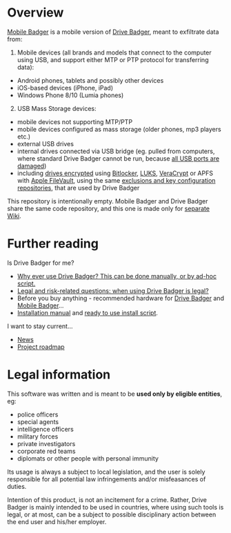 # Overview

[Mobile Badger](https://github.com/drivebadger/mobilebadger/wiki) is a mobile version of [Drive Badger](https://github.com/drivebadger/drivebadger), meant to exfiltrate data from:

1. Mobile devices (all brands and models that connect to the computer using USB, and support either MTP or PTP protocol for transferring data):

- Android phones, tablets and possibly other devices
- iOS-based devices (iPhone, iPad)
- Windows Phone 8/10 (Lumia phones)

2. USB Mass Storage devices:

- mobile devices not supporting MTP/PTP
- mobile devices configured as mass storage (older phones, mp3 players etc.)
- external USB drives
- internal drives connected via USB bridge (eg. pulled from computers, where standard Drive Badger cannot be run, because [all USB ports are damaged](https://github.com/drivebadger/drivebadger/wiki/Hardware-problems-(damaged-USB-ports)))
- including [drives encrypted](https://github.com/drivebadger/drivebadger/wiki/Encryption-support) using [Bitlocker](https://github.com/drivebadger/drivebadger/wiki/Encryption-support-(Bitlocker)), [LUKS](https://github.com/drivebadger/drivebadger/wiki/Encryption-support-(LUKS)), [VeraCrypt](https://github.com/drivebadger/drivebadger/wiki/Encryption-support-(VeraCrypt)) or APFS with [Apple FileVault](https://github.com/drivebadger/drivebadger/wiki/Encryption-support-(FileVault)), using the same [exclusions and key configuration repositories](https://github.com/drivebadger/drivebadger/wiki/Configuration-repositories), that are used by Drive Badger

This repository is intentionally empty. Mobile Badger and Drive Badger share the same code repository, and this one is made only for [separate Wiki](https://github.com/drivebadger/mobilebadger/wiki).


# Further reading

Is Drive Badger for me?

- [Why ever use Drive Badger? This can be done manually, or by ad-hoc script.](https://github.com/drivebadger/drivebadger/wiki/Frequently-Asked-Questions-(beginner))
- [Legal and risk-related questions: when using Drive Badger is legal?](https://github.com/drivebadger/drivebadger/wiki/Frequently-Asked-Questions-(legal))
- Before you buy anything - recommended hardware for [Drive Badger](https://github.com/drivebadger/drivebadger/wiki/Recommended-hardware) and [Mobile Badger](https://github.com/drivebadger/mobilebadger/wiki/Recommended-hardware)...
- [Installation manual](https://github.com/drivebadger/mobilebadger/wiki/Installing) and [ready to use install script](https://github.com/drivebadger/mobilebadger/wiki/Install-script).

I want to stay current...

- [News](https://github.com/drivebadger/drivebadger/wiki/News)
- [Project roadmap](https://github.com/drivebadger/drivebadger/wiki/Roadmap)


# Legal information

This software was written and is meant to be **used only by eligible entities**, eg:

- police officers
- special agents
- intelligence officers
- military forces
- private investigators
- corporate red teams
- diplomats or other people with personal immunity

Its usage is always a subject to local legislation, and the user is solely responsible for all potential law infringements
and/or misfeasances of duties.

Intention of this product, is not an incitement for a crime. Rather, Drive Badger is mainly intended to be used in countries, where
using such tools is legal, or at most, can be a subject to possible disciplinary action between the end user and his/her employer.

